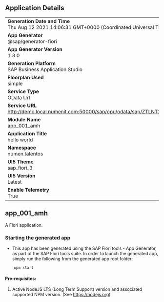 ## Application Details
|               |
| ------------- |
|**Generation Date and Time**<br>Thu Aug 12 2021 14:06:31 GMT+0000 (Coordinated Universal Time)|
|**App Generator**<br>@sap/generator-fiori|
|**App Generator Version**<br>1.3.0|
|**Generation Platform**<br>SAP Business Application Studio|
|**Floorplan Used**<br>simple|
|**Service Type**<br>OData Url|
|**Service URL**<br>http://demo.local.numenit.com:50000/sap/opu/odata/sap/ZTLNT2021_GW_AMH_SRV/
|**Module Name**<br>app_001_amh|
|**Application Title**<br>hello world|
|**Namespace**<br>numen.talentos|
|**UI5 Theme**<br>sap_fiori_3|
|**UI5 Version**<br>Latest|
|**Enable Telemetry**<br>True|

## app_001_amh

A Fiori application.

### Starting the generated app

-   This app has been generated using the SAP Fiori tools - App Generator, as part of the SAP Fiori tools suite.  In order to launch the generated app, simply run the following from the generated app root folder:

```
    npm start
```

#### Pre-requisites:

1. Active NodeJS LTS (Long Term Support) version and associated supported NPM version.  (See https://nodejs.org)


